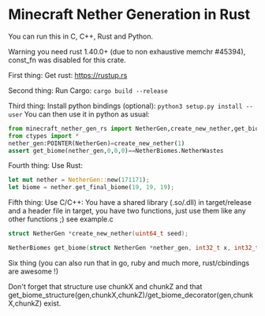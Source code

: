 # Minecraft Nether Generation in Rust

You can run this in C, C++, Rust and Python.

Warning you need rust 1.40.0+ (due to non exhaustive memchr #45394), const_fn was disabled for this crate.

First thing: Get rust: https://rustup.rs

Second thing: Run Cargo: `cargo build --release`

Third thing: Install python bindings (optional): `python3 setup.py install --user` 
You can then use it in python as usual:
```python
from minecraft_nether_gen_rs import NetherGen,create_new_nether,get_biome,NetherBiomes
from ctypes import *
nether_gen:POINTER(NetherGen)=create_new_nether(1)
assert get_biome(nether_gen,0,0,0)==NetherBiomes.NetherWastes
```

Fourth thing: Use Rust:
```rust
let mut nether = NetherGen::new(171171);
let biome = nether.get_final_biome(19, 19, 19);
```

Fifth thing: Use C/C++: You have a shared library (.so/.dll) in target/release and a header file in target, you have two functions, just use them like any other functions ;) see example.c
```c
struct NetherGen *create_new_nether(uint64_t seed);

NetherBiomes get_biome(struct NetherGen *nether_gen, int32_t x, int32_t y, int32_t z);
```

Six thing (you can also run that in go, ruby and much more, rust/cbindings are awesome !)

Don't forget that structure use chunkX and chunkZ and that get_biome_structure(gen,chunkX,chunkZ)/get_biome_decorator(gen,chunkX,chunkZ) exist.